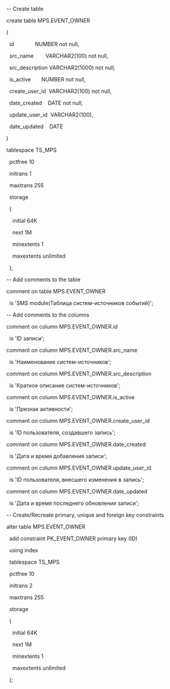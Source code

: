 -- Create table

create table MPS.EVENT_OWNER

(

  id              NUMBER not null,

  src_name        VARCHAR2(100) not null,

  src_description VARCHAR2(1000) not null,

  is_active       NUMBER not null,

  create_user_id  VARCHAR2(100) not null,

  date_created    DATE not null,

  update_user_id  VARCHAR2(100),

  date_updated    DATE

)

tablespace TS_MPS

  pctfree 10

  initrans 1

  maxtrans 255

  storage

  (

    initial 64K

    next 1M

    minextents 1

    maxextents unlimited

  );

-- Add comments to the table

comment on table MPS.EVENT_OWNER

  is 'SMS module(Таблица систем-источников событий)';

-- Add comments to the columns

comment on column MPS.EVENT_OWNER.id

  is 'ID записи';

comment on column MPS.EVENT_OWNER.src_name

  is 'Наименование систем-источников';

comment on column MPS.EVENT_OWNER.src_description

  is 'Краткое описание систем-источников';

comment on column MPS.EVENT_OWNER.is_active

  is 'Признак активности';

comment on column MPS.EVENT_OWNER.create_user_id

  is 'ID пользователя, создавшего запись';

comment on column MPS.EVENT_OWNER.date_created

  is 'Дата и время добавления записи';

comment on column MPS.EVENT_OWNER.update_user_id

  is 'ID пользователя, внесшего изменения в запись';

comment on column MPS.EVENT_OWNER.date_updated

  is 'Дата и время последнего обновления записи';

-- Create/Recreate primary, unique and foreign key constraints

alter table MPS.EVENT_OWNER

  add constraint PK_EVENT_OWNER primary key (ID)

  using index

  tablespace TS_MPS

  pctfree 10

  initrans 2

  maxtrans 255

  storage

  (

    initial 64K

    next 1M

    minextents 1

    maxextents unlimited

  );
